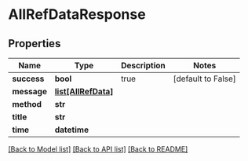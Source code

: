 # AllRefDataResponse

## Properties
Name | Type | Description | Notes
------------ | ------------- | ------------- | -------------
**success** | **bool** | true | [default to False]
**message** | [**list[AllRefData]**](AllRefData.md) |  | 
**method** | **str** |  | 
**title** | **str** |  | 
**time** | **datetime** |  | 

[[Back to Model list]](../README.md#documentation-for-models) [[Back to API list]](../README.md#documentation-for-api-endpoints) [[Back to README]](../README.md)


